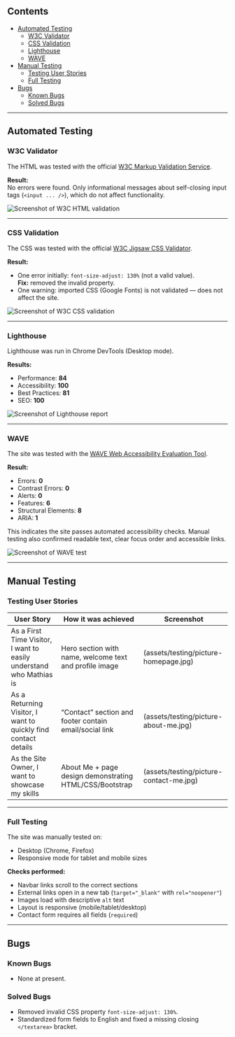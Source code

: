 ## Contents
- [Automated Testing](#automated-testing)
  - [W3C Validator](#w3c-validator)
  - [CSS Validation](#css-validation)
  - [Lighthouse](#lighthouse)
  - [WAVE](#wave)
- [Manual Testing](#manual-testing)
  - [Testing User Stories](#testing-user-stories)
  - [Full Testing](#full-testing)
- [Bugs](#bugs)
  - [Known Bugs](#known-bugs)
  - [Solved Bugs](#solved-bugs)

---

## Automated Testing

### W3C Validator
The HTML was tested with the official [W3C Markup Validation Service](https://validator.w3.org/).

**Result:**  
No errors were found. Only informational messages about self-closing input tags (`<input ... />`), which do not affect functionality.

![Screenshot of W3C HTML validation](assets/testing/html-validation-wc3.jpg)

---

### CSS Validation
The CSS was tested with the official [W3C Jigsaw CSS Validator](https://jigsaw.w3.org/css-validator/).

**Result:**  
- One error initially: `font-size-adjust: 130%` (not a valid value).  
  **Fix:** removed the invalid property.  
- One warning: imported CSS (Google Fonts) is not validated — does not affect the site.

![Screenshot of W3C CSS validation](assets/testing/css-validating-w3c.jpg)

---

### Lighthouse
Lighthouse was run in Chrome DevTools (Desktop mode).

**Results:**
- Performance: **84**
- Accessibility: **100**
- Best Practices: **81**
- SEO: **100**

![Screenshot of Lighthouse report](assets/testing/test-lighthouse.jpg)

---

### WAVE
The site was tested with the [WAVE Web Accessibility Evaluation Tool](https://wave.webaim.org/).

**Result:**  
- Errors: **0**  
- Contrast Errors: **0**  
- Alerts: **0**  
- Features: **6**  
- Structural Elements: **8**  
- ARIA: **1**

This indicates the site passes automated accessibility checks. Manual testing also confirmed readable text, clear focus order and accessible links.

![Screenshot of WAVE test](assets/testing/test-wave.jpg)

---

## Manual Testing

### Testing User Stories
| User Story | How it was achieved | Screenshot |
|---|---|---|
| As a First Time Visitor, I want to easily understand who Mathias is | Hero section with name, welcome text and profile image | (assets/testing/picture-homepage.jpg) |
| As a Returning Visitor, I want to quickly find contact details | “Contact” section and footer contain email/social link | (assets/testing/picture-about-me.jpg) |
| As the Site Owner, I want to showcase my skills | About Me + page design demonstrating HTML/CSS/Bootstrap | (assets/testing/picture-contact-me.jpg) |


---

### Full Testing
The site was manually tested on:
- Desktop (Chrome, Firefox)
- Responsive mode for tablet and mobile sizes

**Checks performed:**
- Navbar links scroll to the correct sections
- External links open in a new tab (`target="_blank"` with `rel="noopener"`)
- Images load with descriptive `alt` text
- Layout is responsive (mobile/tablet/desktop)
- Contact form requires all fields (`required`)


---

## Bugs

### Known Bugs
- None at present.

### Solved Bugs
- Removed invalid CSS property `font-size-adjust: 130%`.
- Standardized form fields to English and fixed a missing closing `</textarea>` bracket.